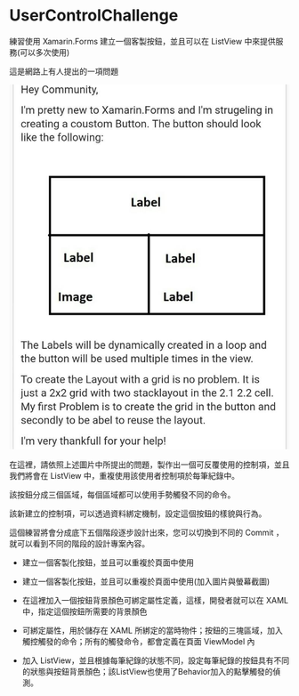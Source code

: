 # UserControlChallenge
練習使用 Xamarin.Forms 建立一個客製按鈕，並且可以在 ListView 中來提供服務(可以多次使用)

這是網路上有人提出的一項問題

![UserControlQuestion.jpg](UserControlQuestion.jpg)

在這裡，請依照上述圖片中所提出的問題，製作出一個可反覆使用的控制項，並且我們將會在 ListView 中，重複使用該使用者控制項於每筆紀錄中。

該按鈕分成三個區域，每個區域都可以使用手勢觸發不同的命令。

該新建立的控制項，可以透過資料綁定機制，設定這個按鈕的樣貌與行為。

這個練習將會分成底下五個階段逐步設計出來，您可以切換到不同的 Commit ，就可以看到不同的階段的設計專案內容。

* 建立一個客製化按鈕，並且可以重複於頁面中使用

* 建立一個客製化按鈕，並且可以重複於頁面中使用(加入圖片與螢幕截圖)

* 在這裡加入一個按鈕背景顏色可綁定屬性定義，這樣，開發者就可以在 XAML 中，指定這個按鈕所需要的背景顏色

* 可綁定屬性，用於儲存在 XAML 所綁定的當時物件；按鈕的三塊區域，加入觸控觸發的命令；所有的觸發命令，都會定義在頁面 ViewModel 內

* 加入 ListView，並且根據每筆紀錄的狀態不同，設定每筆紀錄的按鈕具有不同的狀態與按鈕背景顏色；該ListView也使用了Behavior加入的點擊觸發的偵測。





